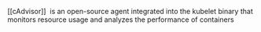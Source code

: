 [[cAdvisor]]  is an open-source agent integrated into the kubelet binary that monitors resource usage and analyzes the performance of containers
